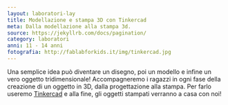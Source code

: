 ```yaml
---
layout: laboratori-lay
title: Modellazione e stampa 3D con Tinkercad
meta: Dalla modellazione alla stampa 3d.
source: https://jekyllrb.com/docs/pagination/
category: laboratori
anni: 11 - 14 anni
fotografia: http://fablabforkids.it/img/tinkercad.jpg
---
```

Una semplice idea può diventare un disegno, poi un modello e infine un vero oggetto tridimensionale!
Accompagneremo i ragazzi in ogni fase della creazione di un oggetto in 3D, dalla progettazione alla stampa. Per farlo useremo <a href="https://www.tinkercad.com">Tinkercad</a> e alla fine, gli oggetti stampati verranno a casa con noi!
